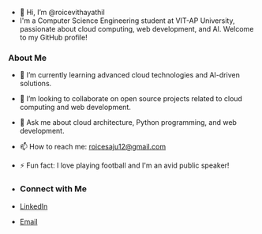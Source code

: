 - 👋 Hi, I’m @roicevithayathil
- I'm a Computer Science Engineering student at VIT-AP University, passionate about cloud computing, web development, and AI. Welcome to my GitHub profile!
### About Me
- 🌱 I’m currently learning advanced cloud technologies and AI-driven solutions.
- 👯 I’m looking to collaborate on open source projects related to cloud computing and web development.
- 💬 Ask me about cloud architecture, Python programming, and web development.
- 📫 How to reach me: [roicesaju12@gmail.com](mailto:roicesaju12@gmail.com)
- ⚡ Fun fact: I love playing football and I'm an avid public speaker!
- ### Connect with Me

- [LinkedIn](https://www.linkedin.com/in/roice-vithayathil-bb2980194)
- [Email](mailto:roicesaju12@gmail.com)



<!---
roicevithayathil/roicevithayathil is a ✨ special ✨ repository because its `README.md` (this file) appears on your GitHub profile.
You can click the Preview link to take a look at your changes.
--->
